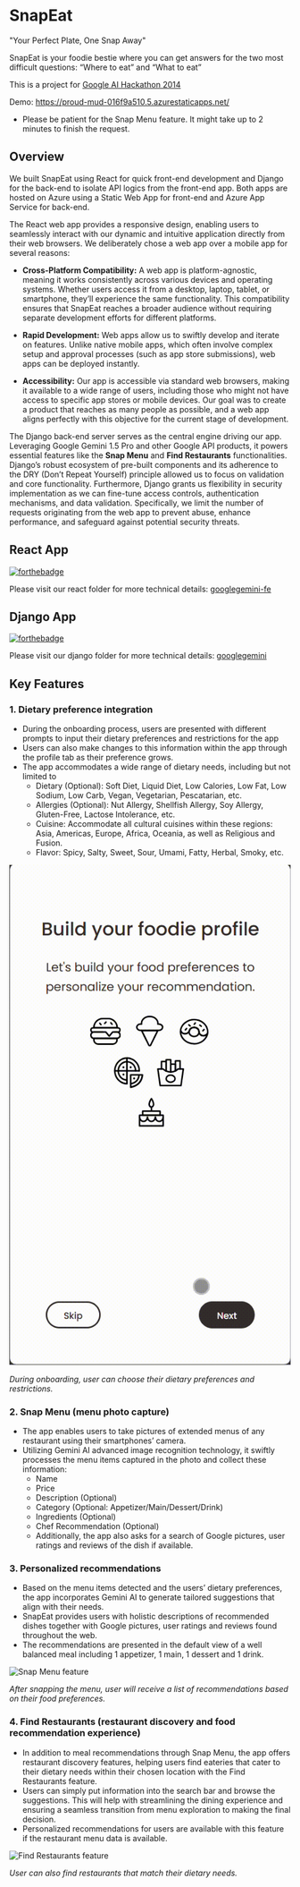 # SnapEat

"Your Perfect Plate, One Snap Away"

SnapEat is your foodie bestie where you can get answers for the two most difficult questions: “Where to eat” and “What to eat”

This is a project for [Google AI Hackathon 2014](https://devpost.com/software/hello-mqav0p)

Demo: https://proud-mud-016f9a510.5.azurestaticapps.net/
- Please be patient for the Snap Menu feature. It might take up to 2 minutes to finish the request.

## Overview

We built SnapEat using React for quick front-end development and Django for the back-end to isolate API logics from the front-end app. Both apps are hosted on Azure using a Static Web App for front-end and Azure App Service for back-end.

The React web app provides a responsive design, enabling users to seamlessly interact with our dynamic and intuitive application directly from their web browsers. We deliberately chose a web app over a mobile app for several reasons:

- **Cross-Platform Compatibility:** A web app is platform-agnostic, meaning it works consistently across various devices and operating systems. Whether users access it from a desktop, laptop, tablet, or smartphone, they’ll experience the same functionality. This compatibility ensures that SnapEat reaches a broader audience without requiring separate development efforts for different platforms.

- **Rapid Development:** Web apps allow us to swiftly develop and iterate on features. Unlike native mobile apps, which often involve complex setup and approval processes (such as app store submissions), web apps can be deployed instantly.

- **Accessibility:** Our app is accessible via standard web browsers, making it available to a wide range of users, including those who might not have access to specific app stores or mobile devices. Our goal was to create a product that reaches as many people as possible, and a web app aligns perfectly with this objective for the current stage of development.

The Django back-end server serves as the central engine driving our app. Leveraging Google Gemini 1.5 Pro and other Google API products, it powers essential features like the **Snap Menu** and **Find Restaurants** functionalities. Django’s robust ecosystem of pre-built components and its adherence to the DRY (Don’t Repeat Yourself) principle allowed us to focus on validation and core functionality. Furthermore, Django grants us flexibility in security implementation as we can fine-tune access controls, authentication mechanisms, and data validation. Specifically, we limit the number of requests originating from the web app to prevent abuse, enhance performance, and safeguard against potential security threats.

## React App

[![forthebadge](http://forthebadge.com/images/badges/made-with-react.svg)](http://forthebadge.com)

Please visit our react folder for more technical details: [googlegemini-fe](https://github.com/minhkhang1795/GoogleGemini/tree/main/src/webapp/googlegemini-fe)

## Django App

[![forthebadge](https://forthebadge.com/images/badges/python-3.12.svg)](https://forthebadge.com)

Please visit our django folder for more technical details: [googlegemini](https://github.com/minhkhang1795/GoogleGemini/tree/main/src/webapp/googlegemini)

## Key Features

### 1. Dietary preference integration

- During the onboarding process, users are presented with different prompts to input their dietary preferences and restrictions for the app
- Users can also make changes to this information within the app through the profile tab as their preference grows.
- The app accommodates a wide range of dietary needs, including but not limited to 
    - Dietary (Optional): Soft Diet, Liquid Diet, Low Calories, Low Fat, Low Sodium, Low Carb, Vegan, Vegetarian, Pescatarian, etc.
    - Allergies (Optional): Nut Allergy, Shellfish Allergy, Soy Allergy, Gluten-Free, Lactose Intolerance, etc.
    - Cuisine: Accommodate all cultural cuisines within these regions: Asia, Americas, Europe, Africa, Oceania, as well as Religious and Fusion.
    - Flavor: Spicy, Salty, Sweet, Sour, Umami, Fatty, Herbal, Smoky, etc.

![Provide dietary preference](https://raw.githubusercontent.com/minhkhang1795/GoogleGemini/main/.github/images/onboarding.gif)

*During onboarding, user can choose their dietary preferences and restrictions.*


### 2. Snap Menu (menu photo capture)

- The app enables users to take pictures of extended menus of any restaurant using their smartphones’ camera.
- Utilizing Gemini AI advanced image recognition technology, it swiftly processes the menu items captured in the photo and collect these information: 
    - Name
    - Price
    - Description (Optional)
    - Category (Optional: Appetizer/Main/Dessert/Drink)
    - Ingredients (Optional)
    - Chef Recommendation (Optional)
    - Additionally, the app also asks for a search of Google pictures, user ratings and reviews of the dish if available.

### 3. Personalized recommendations

- Based on the menu items detected and the users’ dietary preferences, the app incorporates Gemini AI to generate tailored suggestions that align with their needs.
- SnapEat provides users with holistic descriptions of recommended dishes together with Google pictures, user ratings and reviews found throughout the web. 
- The recommendations are presented in the default view of a well balanced meal including 1 appetizer, 1 main, 1 dessert and 1 drink.

![Snap Menu feature](https://raw.githubusercontent.com/minhkhang1795/GoogleGemini/main/.github/images/snapmenu.gif)

*After snapping the menu, user will receive a list of recommendations based on their food preferences.*


### 4. Find Restaurants (restaurant discovery and food recommendation experience)

- In addition to meal recommendations through Snap Menu, the app offers restaurant discovery features, helping users find eateries that cater to their dietary needs within their chosen location with the Find Restaurants feature.
- Users can simply put information into the search bar and browse the suggestions. This will help with streamlining the dining experience and ensuring a seamless transition from menu exploration to making the final decision.
- Personalized recommendations for users are available with this feature if the restaurant menu data is available.

![Find Restaurants feature](https://raw.githubusercontent.com/minhkhang1795/GoogleGemini/main/.github/images/browse.gif)

*User can also find restaurants that match their dietary needs.*
